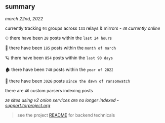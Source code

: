 
## summary
_march 22nd, 2022_

currently tracking `94` groups across `133` relays & mirrors - _`48` currently online_

⏲ there have been `28` posts within the `last 24 hours`

🦈 there have been `185` posts within the `month of march`

🪐 there have been `854` posts within the `last 90 days`

🏚 there have been `740` posts within the `year of 2022`

🦕 there have been `3026` posts `since the dawn of ransomwatch`

there are `46` custom parsers indexing posts

_`20` sites using v2 onion services are no longer indexed - [support.torproject.org](https://support.torproject.org/onionservices/v2-deprecation/)_

> see the project [README](https://github.com/thetanz/ransomwatch#ransomwatch--) for backend technicals
